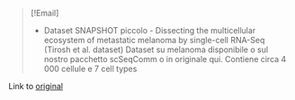 >[!Email]
> - Dataset SNAPSHOT piccolo - Dissecting the multicellular ecosystem of metastatic melanoma by single-cell RNA-Seq (Tirosh et al. dataset) 
> Dataset su melanoma disponibile o sul nostro pacchetto scSeqComm o in originale qui. Contiene circa 4 000 cellule e 7 cell types 
 

Link to [original](https://www.ncbi.nlm.nih.gov/geo/query/acc.cgi?acc=GSE72056)
